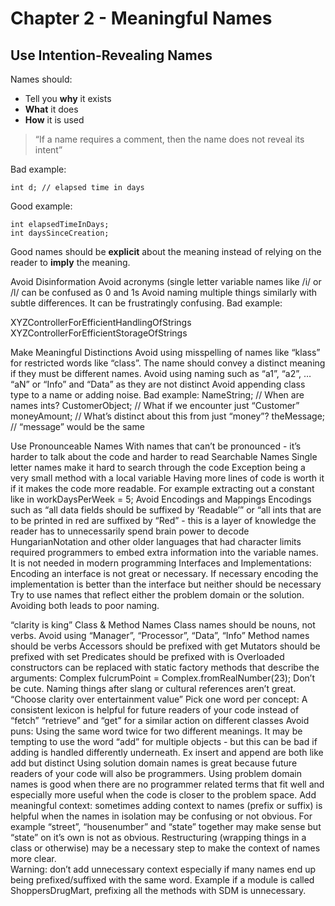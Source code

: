 # Chapter 2 - Meaningful Names

## Use Intention-Revealing Names

Names should:
* Tell you **why** it exists
* **What** it does
* **How** it is used

> “If a name requires a comment, then the name does not reveal its intent”

Bad example:

```
int d; // elapsed time in days
```

Good example:

```
int elapsedTimeInDays; 
int daysSinceCreation;
```

Good names should be **explicit** about the meaning instead of relying on the reader to **imply** the meaning.

Avoid Disinformation
Avoid acronyms (single letter variable names like /i/ or /l/ can be confused as 0 and 1s
Avoid naming multiple things similarly with subtle differences. It can be frustratingly confusing. Bad example:

XYZControllerForEfficientHandlingOfStrings
XYZControllerForEfficientStorageOfStrings

Make Meaningful Distinctions
Avoid using misspelling of names like “klass” for restricted words like “class”. The name should convey a distinct meaning if they must be different names.
Avoid using naming such as “a1”, “a2”, … “aN” or “Info” and “Data” as they are not distinct 
Avoid appending class type to a name or adding noise. Bad example:
NameString; // When are names ints?
CustomerObject; // What if we encounter just “Customer”
moneyAmount; // What’s distinct about this from just “money”?
theMessage; // “message” would be the same

Use Pronounceable Names
With names that can’t be pronounced - it’s harder to talk about the code and harder to read
Searchable Names
Single letter names make it hard to search through the code
Exception being a very small method with a local variable
Having more lines of code is worth it if it makes the code more readable. For example extracting out a constant like in
workDaysPerWeek = 5;
Avoid Encodings and Mappings
Encodings such as “all data fields should be suffixed by ‘Readable’” or “all ints that are to be printed in red are suffixed by “Red” - this is a layer of knowledge the reader has to unnecessarily spend brain power to decode
HungarianNotation and other older languages that had character limits required programmers to embed extra information into the variable names. It is not needed in modern programming
Interfaces and Implementations: Encoding an interface is not great or necessary. If necessary encoding the implementation is better than the interface but neither should be necessary
Try to use names that reflect either the problem domain or the solution. Avoiding both leads to poor naming.

“clarity is king”
Class & Method Names
Class names should be nouns, not verbs. Avoid using “Manager”, “Processor”, “Data”, “Info”
Method names should be verbs
Accessors should be prefixed with get
Mutators should be prefixed with set
Predicates should be prefixed with is
Overloaded constructors can be replaced with static factory methods that describe the arguments:
Complex fulcrumPoint = Complex.fromRealNumber(23); 
Don’t be cute. Naming things after slang or cultural references aren’t great.
“Choose clarity over entertainment value”
Pick one word per concept: A consistent lexicon is helpful for future readers of your code instead of “fetch” “retrieve” and “get” for a similar action on different classes
Avoid puns: Using the same word twice for two different meanings. It may be tempting to use the word “add” for multiple objects - but this can be bad if adding is handled differently underneath. Ex insert and append are both like add but distinct
Using solution domain names is great because future readers of your code will also be programmers. Using problem domain names is good when there are no programmer related terms that fit well and especially more useful when the code is closer to the problem space.
Add meaningful context: sometimes adding context to names (prefix or suffix) is helpful when the names in isolation may be confusing or not obvious. For example “street”, “housenumber” and “state” together may make sense but “state” on it’s own is not as obvious. Restructuring (wrapping things in a class or otherwise) may be a necessary step to make the context of names more clear.  
Warning: don’t add unnecessary context especially if many names end up being prefixed/suffixed with the same word. Example if a module is called ShoppersDrugMart, prefixing all the methods with SDM is unnecessary.

